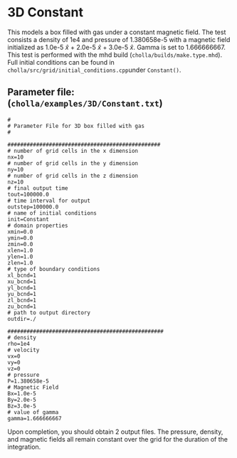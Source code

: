 # 3D Constant
This models a box filled with gas under a constant magnetic field. The test consists a density of 1e4 and pressure of 1.380658e-5 with a magnetic field initialized as 1.0e-5 $\hat{x}$ + 2.0e-5 $\hat{x}$ + 3.0e-5 $\hat{x}$. Gamma is set to 1.666666667. This test is performed with the mhd build (`cholla/builds/make.type.mhd`). Full initial conditions can be found in `cholla/src/grid/initial_conditions.cpp`under `Constant()`. 

## Parameter file: (`cholla/examples/3D/Constant.txt`)
```
#
# Parameter File for 3D box filled with gas
#

################################################
# number of grid cells in the x dimension
nx=10
# number of grid cells in the y dimension
ny=10
# number of grid cells in the z dimension
nz=10
# final output time
tout=100000.0
# time interval for output
outstep=100000.0
# name of initial conditions
init=Constant
# domain properties
xmin=0.0
ymin=0.0
zmin=0.0
xlen=1.0
ylen=1.0
zlen=1.0
# type of boundary conditions
xl_bcnd=1
xu_bcnd=1
yl_bcnd=1
yu_bcnd=1
zl_bcnd=1
zu_bcnd=1
# path to output directory
outdir=./

#################################################
# density
rho=1e4
# velocity
vx=0
vy=0
vz=0
# pressure
P=1.380658e-5
# Magnetic Field
Bx=1.0e-5
By=2.0e-5
Bz=3.0e-5
# value of gamma
gamma=1.666666667
```
Upon completion, you should obtain 2 output files. The pressure, density, and magnetic fields all remain constant over the grid for the duration of the integration.